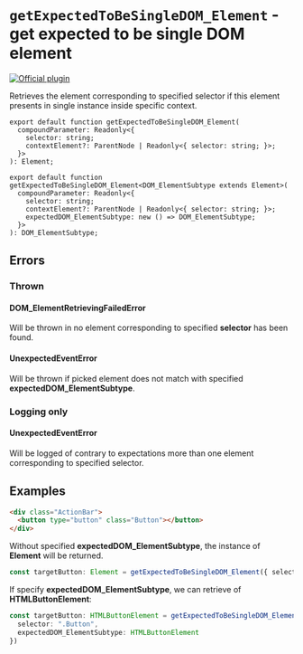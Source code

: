 # `getExpectedToBeSingleDOM_Element` - get expected to be single DOM element

[![Official plugin](https://img.shields.io/badge/IntelliJ_IDEA_Live_Template-getExpectedToBeSingleDOM__Element-blue.svg?style=flat)](https://plugins.jetbrains.com/plugin/17638-yamato-daiwa-es-extensions)

Retrieves the element corresponding to specified selector if this element presents in single instance inside specific context.

```
export default function getExpectedToBeSingleDOM_Element(
  compoundParameter: Readonly<{
    selector: string;
    contextElement?: ParentNode | Readonly<{ selector: string; }>;
  }>
): Element;

export default function getExpectedToBeSingleDOM_Element<DOM_ElementSubtype extends Element>(
  compoundParameter: Readonly<{
    selector: string;
    contextElement?: ParentNode | Readonly<{ selector: string; }>;
    expectedDOM_ElementSubtype: new () => DOM_ElementSubtype;
  }>
): DOM_ElementSubtype;
```


## Errors
### Thrown
#### DOM_ElementRetrievingFailedError

Will be thrown in no element corresponding to specified **selector** has been found.


#### UnexpectedEventError

Will be thrown if picked element does not match with specified **expectedDOM_ElementSubtype**.


### Logging only

#### UnexpectedEventError

Will be logged of contrary to expectations more than one element corresponding to specified selector.


## Examples 

```html
<div class="ActionBar">
  <button type="button" class="Button"></button>
</div>
```

Without specified **expectedDOM_ElementSubtype**, the instance of **Element** will be returned.

```typescript
const targetButton: Element = getExpectedToBeSingleDOM_Element({ selector: ".Button" });
```

If specify **expectedDOM_ElementSubtype**, we can retrieve of **HTMLButtonElement**:

```typescript
const targetButton: HTMLButtonElement = getExpectedToBeSingleDOM_Element({
  selector: ".Button",
  expectedDOM_ElementSubtype: HTMLButtonElement
})
```
